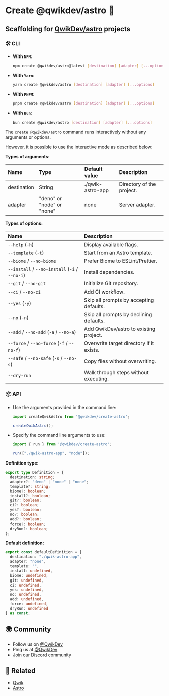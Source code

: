 # Create @qwikdev/astro 🎉

## Scaffolding for [QwikDev/astro](https://github.com/QwikDev/astro) projects

### 🛠️ CLI

  - **With `NPM`**:

    ```bash
    npm create @qwikdev/astro@latest [destination] [adapter] [...options]
    ```

  - **With `Yarn`**:

    ```bash
    yarn create @qwikdev/astro [destination] [adapter] [...options]
    ```

  - **With `PNPM`**:

    ```bash
    pnpm create @qwikdev/astro [destination] [adapter] [...options]
    ```

  - **With `Bun`**:

    ```bash
    bun create @qwikdev/astro [destination] [adapter] [...options]
    ```

  The `create @qwikdev/astro` command runs interactively without any arguments or options.

  However, it is possible to use the interactive mode as described below:

  **Types of arguments:**

  | Name        | Type                       | Default value    | Description                       |
  | :-----------| :--------------------------| :----------------| :---------------------------------|
  | destination | String                     | ./qwik-astro-app | Directory of the project.         |
  | adapter     | "deno" or "node" or "none" | none             | Server adapter.                   |

  **Types of options:**

  | Name                                   | Description                              |
  | :--------------------------------------| :----------------------------------------|
  | `--help` (`-h`)                        | Display available flags.                 |
  | `--template` (`-t`)                    | Start from an Astro template.            |
  | `--biome` / `--no-biome`                   | Prefer Biome to ESLint/Prettier.         |
  | `--install` / `--no-install` (`-i` / `--no-i`) | Install dependencies.                    |
  | `--git` / `--no-git`                       | Initialize Git repository.               |
  | `--ci` / `--no-ci`                         | Add CI workflow.                         |
  | `--yes` (`-y`)                             | Skip all prompts by accepting defaults.  |
  | `--no` (`-n`)                              | Skip all prompts by declining defaults.  |
  | `--add` / `--no-add` (`-a` / `--no-a`) | Add QwikDev/astro to existing project.   |
  | `--force` / `--no-force` (`-f` / `--no-f`)     | Overwrite target directory if it exists. |
  | `--safe` / `--no-safe` (`-s` / `--no-s`)     | Copy files without overwriting. |
  | `--dry-run`                              | Walk through steps without executing.    |

### 📦 API

  - Use the arguments provided in the command line:

    ```typescript
    import createQwikAstro from '@qwikdev/create-astro';

    createQwikAstro();
    ```

  - Specify the command line arguments to use:

    ```typescript
    import { run } from '@qwikdev/create-astro';

    run(["./qwik-astro-app", "node"]);
    ```

  **Definition type:**

  ```typescript
  export type Definition = {
    destination: string;
    adapter?: "deno" | "node" | "none";
    template?: string;
    biome?: boolean;
    install?: boolean;
    git?: boolean;
    ci?: boolean;
    yes?: boolean;
    no?: boolean;
    add?: boolean;
    force?: boolean;
    dryRun?: boolean;
  };
  ```

**Default definition:**

```typescript
export const defaultDefinition = {
  destination: "./qwik-astro-app",
  adapter: "none",
  template: "",
  install: undefined,
  biome: undefined,
  git: undefined,
  ci: undefined,
  yes: undefined,
  no: undefined,
  add: undefined,
  force: undefined,
  dryRun: undefined
} as const;
```

## 🌍 Community

- Follow us on [@QwikDev](https://twitter.com/QwikDev)
- Ping us at [@QwikDev](https://twitter.com/QwikDev)
- Join our [Discord](https://qwik.dev/chat) community

## 🔗 Related

- [Qwik](https://qwik.dev/)
- [Astro](https://astro.build/)
